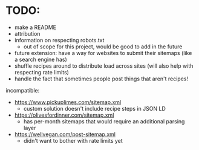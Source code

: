 # TODO:
* make a README
* attribution
* information on respecting robots.txt
    * out of scope for this project, would be good to add in the future
* future extension: have a way for websites to submit their sitemaps (like a search engine has)
* shuffle recipes around to distribute load across sites (will also help with respecting rate limits)
* handle the fact that sometimes people post things that aren't recipes!

incompatible:
* https://www.pickuplimes.com/sitemap.xml
    * custom solution doesn't include recipe steps in JSON LD
* https://olivesfordinner.com/sitemap.xml
    * has per-month sitemaps that would require an additional parsing layer
* https://wellvegan.com/post-sitemap.xml
    * didn't want to bother with rate limits yet